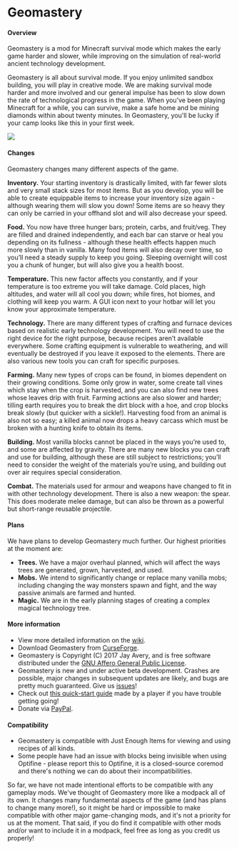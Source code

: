 # Geomastery

#### **Overview**

Geomastery is a mod for Minecraft survival mode which makes the early game harder and slower, while improving on the simulation of real-world ancient technology development.

Geomastery is all about survival mode. If you enjoy unlimited sandbox building, you will play in creative mode. We are making survival mode harder and more involved and our general impulse has been to slow down the rate of technological progress in the game. When you’ve been playing Minecraft for a while, you can survive, make a safe home and be mining diamonds within about twenty minutes. In Geomastery, you'll be lucky if your camp looks like this in your first week.

![](http://i.imgur.com/lQtGEis.png)

#### **Changes**

Geomastery changes many different aspects of the game.  

**Inventory.** Your starting inventory is drastically limited, with far fewer slots and very small stack sizes for most items. But as you develop, you will be able to create equippable items to increase your inventory size again - although wearing them will slow you down! Some items are so heavy they can only be carried in your offhand slot and will also decrease your speed.  

**Food.** You now have three hunger bars; protein, carbs, and fruit/veg. They are filled and drained independently, and each bar can starve or heal you depending on its fullness - although these health effects happen much more slowly than in vanilla. Many food items will also decay over time, so you’ll need a steady supply to keep you going. Sleeping overnight will cost you a chunk of hunger, but will also give you a health boost.  

**Temperature.** This new factor affects you constantly, and if your temperature is too extreme you will take damage. Cold places, high altitudes, and water will all cool you down; while fires, hot biomes, and clothing will keep you warm. A GUI icon next to your hotbar will let you know your approximate temperature.  

**Technology.** There are many different types of crafting and furnace devices based on realistic early technology development. You will need to use the right device for the right purpose, because recipes aren’t available everywhere. Some crafting equipment is vulnerable to weathering, and will eventually be destroyed if you leave it exposed to the elements. There are also various new tools you can craft for specific purposes.  

**Farming.** Many new types of crops can be found, in biomes dependent on their growing conditions. Some only grow in water, some create tall vines which stay when the crop is harvested, and you can also find new trees whose leaves drip with fruit. Farming actions are also slower and harder; tilling earth requires you to break the dirt block with a hoe, and crop blocks break slowly (but quicker with a sickle!). Harvesting food from an animal is also not so easy; a killed animal now drops a heavy carcass which must be broken with a hunting knife to obtain its items.  

**Building.** Most vanilla blocks cannot be placed in the ways you’re used to, and some are affected by gravity. There are many new blocks you can craft and use for building, although these are still subject to restrictions; you’ll need to consider the weight of the materials you’re using, and building out over air requires special consideration.  

**Combat.** The materials used for armour and weapons have changed to fit in with other technology development. There is also a new weapon: the spear. This does moderate melee damage, but can also be thrown as a powerful but short-range reusable projectile.

#### **<span id="Plans" class="mw-headline">Plans</span>**

We have plans to develop Geomastery much further. Our highest priorities at the moment are:

*   **Trees.** We have a major overhaul planned, which will affect the ways trees are generated, grown, harvested, and used.
*   **Mobs.** We intend to significantly change or replace many vanilla mobs; including changing the way monsters spawn and fight, and the way passive animals are farmed and hunted.
*   **Magic.** We are in the early planning stages of creating a complex magical technology tree.

#### **More information**

* View more detailed information on the [wiki](https://geomastery.miraheze.org/wiki/Main_Page).
* Download Geomastery from [CurseForge](https://minecraft.curseforge.com/projects/geomastery).
* Geomastery is Copyright (C) 2017 Jay Avery, and is free software distributed under the [GNU Affero General Public License](http://www.gnu.org/licenses/).
* Geomastery is new and under active beta development. Crashes are possible, major changes in subsequent updates are likely, and bugs are pretty much guaranteed. Give us [issues](https://github.com/JayAvery/geomastery/issues)!
* Check out [this quick-start guide](https://docs.google.com/document/d/1qjx0aHP7U-qWI_U72fa2RBePgRabXjOmXRqt7PLpgZo/edit) made by a player if you have trouble getting going!
* Donate via [PayPal](paypal.me/jayvery).

#### **Compatibility**

* Geomastery is compatible with Just Enough Items for viewing and using recipes of all kinds.
* Some people have had an issue with blocks being invisible when using Optifine - please report this to Optifine, it is a closed-source coremod and there's nothing we can do about their incompatibilities.

So far, we have not made intentional efforts to be compatible with any gameplay mods. We've thought of Geomastery more like a modpack all of its own. It changes many fundamental aspects of the game (and has plans to change many more!), so it might be hard or impossible to make compatible with other major game-changing mods, and it's not a priority for us at the moment. That said, if you do find it compatible with other mods and/or want to include it in a modpack, feel free as long as you credit us properly!
